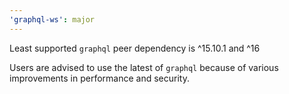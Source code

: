 ```yaml
---
'graphql-ws': major
---
```


Least supported `graphql` peer dependency is ^15.10.1 and ^16

Users are advised to use the latest of `graphql` because of various improvements in performance and security.
